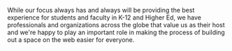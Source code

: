 While our focus always has and always will be providing the best experience for students and faculty in K-12 and Higher Ed, we have professionals and organizations across the globe that value us as their host and we're happy to play an important role in making the process of building out a space on the web easier for everyone.